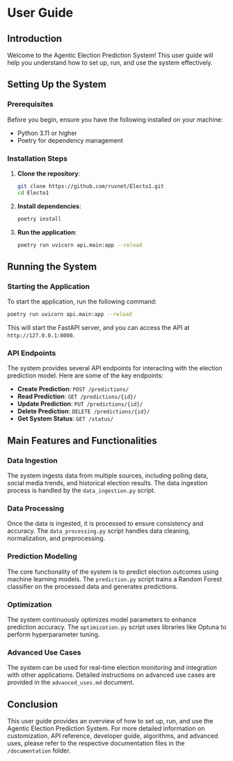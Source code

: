 # User Guide

## Introduction

Welcome to the Agentic Election Prediction System! This user guide will help you understand how to set up, run, and use the system effectively.

## Setting Up the System

### Prerequisites

Before you begin, ensure you have the following installed on your machine:
- Python 3.11 or higher
- Poetry for dependency management

### Installation Steps

1. **Clone the repository**:
   ```sh
   git clone https://github.com/ruvnet/Electo1.git
   cd Electo1
   ```

2. **Install dependencies**:
   ```sh
   poetry install
   ```

3. **Run the application**:
   ```sh
   poetry run uvicorn api.main:app --reload
   ```

## Running the System

### Starting the Application

To start the application, run the following command:
```sh
poetry run uvicorn api.main:app --reload
```
This will start the FastAPI server, and you can access the API at `http://127.0.0.1:8000`.

### API Endpoints

The system provides several API endpoints for interacting with the election prediction model. Here are some of the key endpoints:

- **Create Prediction**: `POST /predictions/`
- **Read Prediction**: `GET /predictions/{id}/`
- **Update Prediction**: `PUT /predictions/{id}/`
- **Delete Prediction**: `DELETE /predictions/{id}/`
- **Get System Status**: `GET /status/`

## Main Features and Functionalities

### Data Ingestion

The system ingests data from multiple sources, including polling data, social media trends, and historical election results. The data ingestion process is handled by the `data_ingestion.py` script.

### Data Processing

Once the data is ingested, it is processed to ensure consistency and accuracy. The `data_processing.py` script handles data cleaning, normalization, and preprocessing.

### Prediction Modeling

The core functionality of the system is to predict election outcomes using machine learning models. The `prediction.py` script trains a Random Forest classifier on the processed data and generates predictions.

### Optimization

The system continuously optimizes model parameters to enhance prediction accuracy. The `optimization.py` script uses libraries like Optuna to perform hyperparameter tuning.

### Advanced Use Cases

The system can be used for real-time election monitoring and integration with other applications. Detailed instructions on advanced use cases are provided in the `advanced_uses.md` document.

## Conclusion

This user guide provides an overview of how to set up, run, and use the Agentic Election Prediction System. For more detailed information on customization, API reference, developer guide, algorithms, and advanced uses, please refer to the respective documentation files in the `/documentation` folder.
